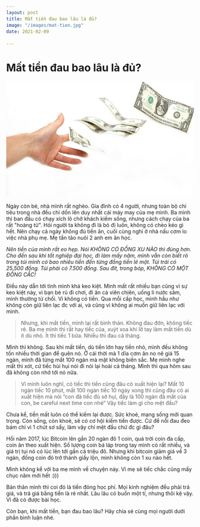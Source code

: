 ```yaml
---
layout: post
title: Mất tiền đau bao lâu là đủ?
image: "/images/mat-tien.jpg"
date: 2021-02-09

---
```

# **Mất tiền đau bao lâu là đủ?**

![](/images/mat-tien.jpg)

Ngày còn bé, nhà mình rất nghèo. Gia đình có 4 người, nhưng toàn bộ chi tiêu trong nhà đều chỉ dồn lên duy nhất cái máy may của mẹ mình. Ba mình thì ban đầu có chạy xích lô chở khách kiếm sống, nhưng cách chạy của ba rất "hoàng tử". Hỏi người ta không đi là bỏ đi luôn, không có chèo kéo gì hết. Nên chạy cả ngày không đủ tiền ăn, cuối cùng nghỉ ở nhà nấu cơm lo việc nhà phụ mẹ. Mẹ tần tảo nuôi 2 anh em ăn học.

_Nên tiền của mình rất eo hẹp. Nói KHÔNG CÓ ĐỒNG XU NÀO thì đúng hơn. Cho đến sau khi tốt nghiệp đại học, đi làm mấy năm, mình vẫn còn biết rõ trong túi mình có bao nhiêu tiền đến từng đồng tiền lẻ một. Túi trái có 25.500 đồng. Túi phải có 7.500 đồng. Sau đít, trong bóp, KHÔNG CÓ MỘT ĐỒNG CẮC!_

Điều này dẫn tới tình mình khá keo kiệt. Mình mất rất nhiều bạn cũng vì sự keo kiệt này, vì bạn bè rủ đi chơi, đi ăn cá viên chiên, uống li nước sâm, mình thường từ chối. Vì không có tiền. Qua mỗi cấp học, mình hầu như không còn giữ liên lạc đc với ai, và cũng vì không ai muốn giữ liên lạc với mình.

> Nhưng, khi mất tiền, mình lại rất bình thản. Không đau đớn, không tiếc rẻ. Ba mẹ mình thì rất hay tiếc của, xuýt xoa khi lỡ tay làm mất tiền dù ít dù nhỏ. Ít thì tiếc 1 bữa. Nhiều thì đau cả tháng.

Mình thì không. Sau khi mất tiền, dù tiền lớn hay tiền nhỏ, mình đều không tốn nhiều thời gian để quên nó. Ở cái thời mà 1 dĩa cơm ăn no nê giá 15 ngàn, mình đã từng mất 100 ngàn mà mặt không biến sắc. Mẹ mình nghe mất thì xót, cứ tiếc hùi hụi nói đi nói lại hoài cả tháng. Mình thì qua hôm sau đã không còn nhớ tới nó nữa.

> Vì mình luôn nghĩ, có tiếc thì tiền cũng đâu có xuất hiện lại? Mất 10 ngàn tiếc 10 phút, mất 100 ngàn tiếc 10 ngày xong thì cũng đâu có ai xuất hiện mà nói “con đã tiếc đủ sở hụi, đây là 100 ngàn đã mất của con, be careful next time con nhé” Vậy tiếc làm gì cho mệt đầu?

Chưa kể, tiền mất luôn có thể kiếm lại được. Sức khoẻ, mạng sống mới quan trọng. Còn sống, còn khoẻ, sẽ có cơ hội kiếm tiền được. Cứ để nỗi đau đeo bám chỉ vì 1 chút sơ sẩy, làm vậy chỉ mệt đầu chứ đc gì đâu?

Hồi năm 2017, lúc Bitcoin lên gần 20 ngàn đô 1 coin, quá trời coin đa cấp, coin ăn theo xuất hiện. Số lượng coin bá láp trong tay mình có rất nhiều, và giá trị tụi nó có lúc lên tới gần cả triệu đô. Nhưng khi bitcoin giảm giá về 3 ngàn, đống coin đó trở thành giấy lộn, mình không còn 1 xu  nào hết.

Mình không kể với ba mẹ mình về chuyện này. Vì mẹ sẽ tiếc chắc cũng mấy chục năm mới hết :)))

Bản thân mình thì coi đó là tiền đóng học phí. Mọi kinh nghiệm đều phải trả giá, và trả giá bằng tiền là rẻ nhất. Lâu lâu có buồn một tí, nhưng thôi kệ vậy. Vì đã có được bài học.

Còn bạn, khi mất tiền, bạn đau bao lâu? Hãy chia sẻ cùng mọi người dưới phần bình luận nhé.
